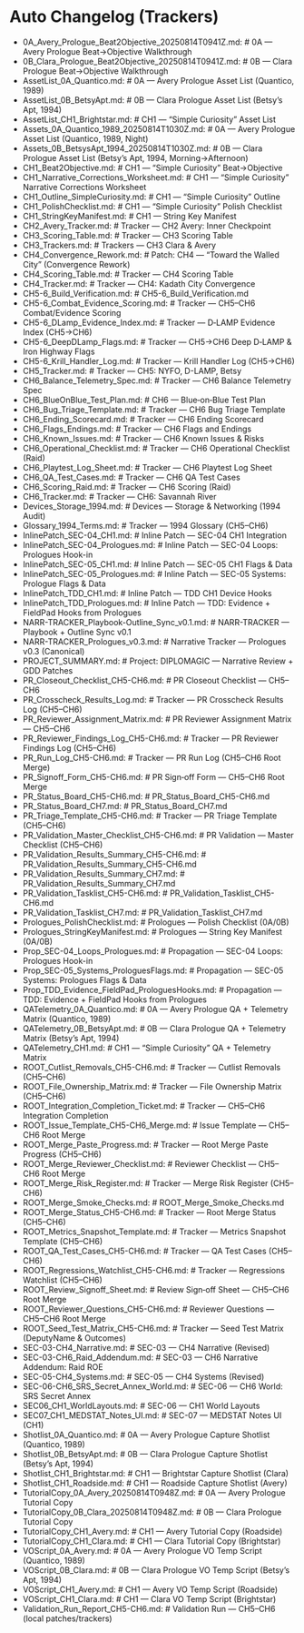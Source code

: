 # Auto Changelog (Trackers)

- 0A_Avery_Prologue_Beat2Objective_20250814T0941Z.md: # 0A — Avery Prologue Beat→Objective Walkthrough
- 0B_Clara_Prologue_Beat2Objective_20250814T0941Z.md: # 0B — Clara Prologue Beat→Objective Walkthrough
- AssetList_0A_Quantico.md: # 0A — Avery Prologue Asset List (Quantico, 1989)
- AssetList_0B_BetsyApt.md: # 0B — Clara Prologue Asset List (Betsy’s Apt, 1994)
- AssetList_CH1_Brightstar.md: # CH1 — “Simple Curiosity” Asset List
- Assets_0A_Quantico_1989_20250814T1030Z.md: # 0A — Avery Prologue Asset List (Quantico, 1989, Night)
- Assets_0B_BetsysApt_1994_20250814T1030Z.md: # 0B — Clara Prologue Asset List (Betsy’s Apt, 1994, Morning→Afternoon)
- CH1_Beat2Objective.md: # CH1 — “Simple Curiosity” Beat→Objective
- CH1_Narrative_Corrections_Worksheet.md: # CH1 — “Simple Curiosity” Narrative Corrections Worksheet
- CH1_Outline_SimpleCuriosity.md: # CH1 — “Simple Curiosity” Outline
- CH1_PolishChecklist.md: # CH1 — “Simple Curiosity” Polish Checklist
- CH1_StringKeyManifest.md: # CH1 — String Key Manifest
- CH2_Avery_Tracker.md: # Tracker — CH2 Avery: Inner Checkpoint
- CH3_Scoring_Table.md: # Tracker — CH3 Scoring Table
- CH3_Trackers.md: # Trackers — CH3 Clara & Avery
- CH4_Convergence_Rework.md: # Patch: CH4 — “Toward the Walled City” (Convergence Rework)
- CH4_Scoring_Table.md: # Tracker — CH4 Scoring Table
- CH4_Tracker.md: # Tracker — CH4: Kadath City Convergence
- CH5-6_Build_Verification.md: # CH5-6_Build_Verification.md
- CH5-6_Combat_Evidence_Scoring.md: # Tracker — CH5–CH6 Combat/Evidence Scoring
- CH5-6_DLamp_Evidence_Index.md: # Tracker — D‑LAMP Evidence Index (CH5→CH6)
- CH5-6_DeepDLamp_Flags.md: # Tracker — CH5→CH6 Deep D‑LAMP & Iron Highway Flags
- CH5-6_Krill_Handler_Log.md: # Tracker — Krill Handler Log (CH5→CH6)
- CH5_Tracker.md: # Tracker — CH5: NYFO, D-LAMP, Betsy
- CH6_Balance_Telemetry_Spec.md: # Tracker — CH6 Balance Telemetry Spec
- CH6_BlueOnBlue_Test_Plan.md: # CH6 — Blue‑on‑Blue Test Plan
- CH6_Bug_Triage_Template.md: # Tracker — CH6 Bug Triage Template
- CH6_Ending_Scorecard.md: # Tracker — CH6 Ending Scorecard
- CH6_Flags_Endings.md: # Tracker — CH6 Flags and Endings
- CH6_Known_Issues.md: # Tracker — CH6 Known Issues & Risks
- CH6_Operational_Checklist.md: # Tracker — CH6 Operational Checklist (Raid)
- CH6_Playtest_Log_Sheet.md: # Tracker — CH6 Playtest Log Sheet
- CH6_QA_Test_Cases.md: # Tracker — CH6 QA Test Cases
- CH6_Scoring_Raid.md: # Tracker — CH6 Scoring (Raid)
- CH6_Tracker.md: # Tracker — CH6: Savannah River
- Devices_Storage_1994.md: # Devices — Storage & Networking (1994 Audit)
- Glossary_1994_Terms.md: # Tracker — 1994 Glossary (CH5–CH6)
- InlinePatch_SEC-04_CH1.md: # Inline Patch — SEC-04 CH1 Integration
- InlinePatch_SEC-04_Prologues.md: # Inline Patch — SEC-04 Loops: Prologues Hook-in
- InlinePatch_SEC-05_CH1.md: # Inline Patch — SEC-05 CH1 Flags & Data
- InlinePatch_SEC-05_Prologues.md: # Inline Patch — SEC-05 Systems: Prologue Flags & Data
- InlinePatch_TDD_CH1.md: # Inline Patch — TDD CH1 Device Hooks
- InlinePatch_TDD_Prologues.md: # Inline Patch — TDD: Evidence + FieldPad Hooks from Prologues
- NARR-TRACKER_Playbook-Outline_Sync_v0.1.md: # NARR-TRACKER — Playbook + Outline Sync v0.1
- NARR-TRACKER_Prologues_v0.3.md: # Narrative Tracker — Prologues v0.3 (Canonical)
- PROJECT_SUMMARY.md: # Project: DIPLOMAGIC — Narrative Review + GDD Patches
- PR_Closeout_Checklist_CH5-CH6.md: # PR Closeout Checklist — CH5–CH6
- PR_Crosscheck_Results_Log.md: # Tracker — PR Crosscheck Results Log (CH5–CH6)
- PR_Reviewer_Assignment_Matrix.md: # PR Reviewer Assignment Matrix — CH5–CH6
- PR_Reviewer_Findings_Log_CH5-CH6.md: # Tracker — PR Reviewer Findings Log (CH5–CH6)
- PR_Run_Log_CH5-CH6.md: # Tracker — PR Run Log (CH5–CH6 Root Merge)
- PR_Signoff_Form_CH5-CH6.md: # PR Sign‑off Form — CH5–CH6 Root Merge
- PR_Status_Board_CH5-CH6.md: # PR_Status_Board_CH5-CH6.md
- PR_Status_Board_CH7.md: # PR_Status_Board_CH7.md
- PR_Triage_Template_CH5-CH6.md: # Tracker — PR Triage Template (CH5–CH6)
- PR_Validation_Master_Checklist_CH5-CH6.md: # PR Validation — Master Checklist (CH5–CH6)
- PR_Validation_Results_Summary_CH5-CH6.md: # PR_Validation_Results_Summary_CH5-CH6.md
- PR_Validation_Results_Summary_CH7.md: # PR_Validation_Results_Summary_CH7.md
- PR_Validation_Tasklist_CH5-CH6.md: # PR_Validation_Tasklist_CH5-CH6.md
- PR_Validation_Tasklist_CH7.md: # PR_Validation_Tasklist_CH7.md
- Prologues_PolishChecklist.md: # Prologues — Polish Checklist (0A/0B)
- Prologues_StringKeyManifest.md: # Prologues — String Key Manifest (0A/0B)
- Prop_SEC-04_Loops_Prologues.md: # Propagation — SEC-04 Loops: Prologues Hook-in
- Prop_SEC-05_Systems_ProloguesFlags.md: # Propagation — SEC-05 Systems: Prologues Flags & Data
- Prop_TDD_Evidence_FieldPad_ProloguesHooks.md: # Propagation — TDD: Evidence + FieldPad Hooks from Prologues
- QATelemetry_0A_Quantico.md: # 0A — Avery Prologue QA + Telemetry Matrix (Quantico, 1989)
- QATelemetry_0B_BetsyApt.md: # 0B — Clara Prologue QA + Telemetry Matrix (Betsy’s Apt, 1994)
- QATelemetry_CH1.md: # CH1 — “Simple Curiosity” QA + Telemetry Matrix
- ROOT_Cutlist_Removals_CH5-CH6.md: # Tracker — Cutlist Removals (CH5–CH6)
- ROOT_File_Ownership_Matrix.md: # Tracker — File Ownership Matrix (CH5–CH6)
- ROOT_Integration_Completion_Ticket.md: # Tracker — CH5–CH6 Integration Completion
- ROOT_Issue_Template_CH5-CH6_Merge.md: # Issue Template — CH5–CH6 Root Merge
- ROOT_Merge_Paste_Progress.md: # Tracker — Root Merge Paste Progress (CH5–CH6)
- ROOT_Merge_Reviewer_Checklist.md: # Reviewer Checklist — CH5–CH6 Root Merge
- ROOT_Merge_Risk_Register.md: # Tracker — Merge Risk Register (CH5–CH6)
- ROOT_Merge_Smoke_Checks.md: # ROOT_Merge_Smoke_Checks.md
- ROOT_Merge_Status_CH5-CH6.md: # Tracker — Root Merge Status (CH5–CH6)
- ROOT_Metrics_Snapshot_Template.md: # Tracker — Metrics Snapshot Template (CH5–CH6)
- ROOT_QA_Test_Cases_CH5-CH6.md: # Tracker — QA Test Cases (CH5–CH6)
- ROOT_Regressions_Watchlist_CH5-CH6.md: # Tracker — Regressions Watchlist (CH5–CH6)
- ROOT_Review_Signoff_Sheet.md: # Review Sign‑off Sheet — CH5–CH6 Root Merge
- ROOT_Reviewer_Questions_CH5-CH6.md: # Reviewer Questions — CH5–CH6 Root Merge
- ROOT_Seed_Test_Matrix_CH5-CH6.md: # Tracker — Seed Test Matrix (DeputyName & Outcomes)
- SEC-03-CH4_Narrative.md: # SEC-03 — CH4 Narrative (Revised)
- SEC-03-CH6_Raid_Addendum.md: # SEC-03 — CH6 Narrative Addendum: Raid ROE
- SEC-05-CH4_Systems.md: # SEC-05 — CH4 Systems (Revised)
- SEC-06-CH6_SRS_Secret_Annex_World.md: # SEC-06 — CH6 World: SRS Secret Annex
- SEC06_CH1_WorldLayouts.md: # SEC-06 — CH1 World Layouts
- SEC07_CH1_MEDSTAT_Notes_UI.md: # SEC-07 — MEDSTAT Notes UI (CH1)
- Shotlist_0A_Quantico.md: # 0A — Avery Prologue Capture Shotlist (Quantico, 1989)
- Shotlist_0B_BetsyApt.md: # 0B — Clara Prologue Capture Shotlist (Betsy’s Apt, 1994)
- Shotlist_CH1_Brightstar.md: # CH1 — Brightstar Capture Shotlist (Clara)
- Shotlist_CH1_Roadside.md: # CH1 — Roadside Capture Shotlist (Avery)
- TutorialCopy_0A_Avery_20250814T0948Z.md: # 0A — Avery Prologue Tutorial Copy
- TutorialCopy_0B_Clara_20250814T0948Z.md: # 0B — Clara Prologue Tutorial Copy
- TutorialCopy_CH1_Avery.md: # CH1 — Avery Tutorial Copy (Roadside)
- TutorialCopy_CH1_Clara.md: # CH1 — Clara Tutorial Copy (Brightstar)
- VOScript_0A_Avery.md: # 0A — Avery Prologue VO Temp Script (Quantico, 1989)
- VOScript_0B_Clara.md: # 0B — Clara Prologue VO Temp Script (Betsy’s Apt, 1994)
- VOScript_CH1_Avery.md: # CH1 — Avery VO Temp Script (Roadside)
- VOScript_CH1_Clara.md: # CH1 — Clara VO Temp Script (Brightstar)
- Validation_Run_Report_CH5-CH6.md: # Validation Run — CH5–CH6 (local patches/trackers)
